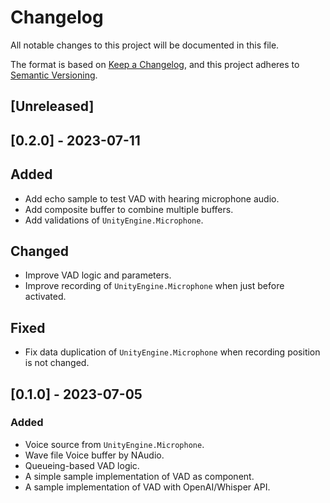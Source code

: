 # Changelog

All notable changes to this project will be documented in this file.

The format is based on [Keep a Changelog](https://keepachangelog.com/en/1.0.0/),
and this project adheres to [Semantic Versioning](https://semver.org/spec/v2.0.0.html).

## [Unreleased]

## [0.2.0] - 2023-07-11

## Added
- Add echo sample to test VAD with hearing microphone audio.
- Add composite buffer to combine multiple buffers.
- Add validations of `UnityEngine.Microphone`.

## Changed
- Improve VAD logic and parameters.
- Improve recording of `UnityEngine.Microphone` when just before activated.

## Fixed
- Fix data duplication of `UnityEngine.Microphone` when recording position is not changed.

## [0.1.0] - 2023-07-05

### Added
- Voice source from `UnityEngine.Microphone`.
- Wave file Voice buffer by NAudio.
- Queueing-based VAD logic.
- A simple sample implementation of VAD as component.
- A sample implementation of VAD with OpenAI/Whisper API.